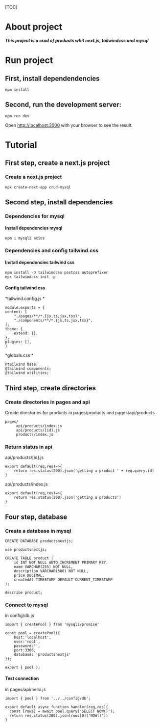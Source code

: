 [TOC]
# About project
***This project is a crud of products whit next.js, tailwindcss and mysql***



# Run project
## First, install dependendencies
	npm install



## Second, run the development server:
	npm run dev
Open [http://localhost:3000](http://localhost:3000) with your browser to see the result.




# Tutorial

## First step, create a next.js project 
### Create a next.js project
	npx create-next-app crud-mysql


## Second step, install dependencies 
### Dependencies for mysql
#### Install dependencies mysql
	npm i mysql2 axios
### Dependencies and config tailwind.css
#### Install dependencies tailwind css
	npm install -D tailwindcss postcss autoprefixer
    npx tailwindcss init -p
#### Config tailwind css
*tailwind.config.js
*

    module.exports = {
    content: [
        "./pages/**/*.{js,ts,jsx,tsx}",
        "./components/**/*.{js,ts,jsx,tsx}",
    ],
    theme: {
        extend: {},
    },
    plugins: [],
    }

*globals.css
*

	@tailwind base;
    @tailwind components;
    @tailwind utilities;


## Third step, create directories
### Create directories in pages and api
Create directories for products in pages/products and pages/api/products

	pages/
         api/products/index.js
         api/products/[id].js
         products/index.js
### Return status in api 
api/products/[id].js

	export default(req,res)=>{
		return res.status(200).json('getting a product ' + req.query.id)
	}

api/products/index.js

	export default(req,res)=>{
		return res.status(200).json('getting a products')
	}


## Four step, database
### Create a database in mysql

	CREATE DATABASE productsnextjs;
	
	use productsnextjs;
	
	CREATE TABLE product (
		id INT NOT NULL AUTO_INCREMENT PRIMARY KEY,
		name VARCHAR(255) NOT NULL,
		description VARCHAR(500) NOT NULL,
		price DECIMAL,
		createdAt TIMESTAMP DEFAULT CURRENT_TIMESTAMP
	);
	
	describe product;

### Connect to mysql
in config/db.js

	import { createPool } from 'mysql2/promise'

	const pool = createPool({
		host:'localhost',
		user:'root',
		password:'',
		port:3306,
		database: 'productsnextjs'
	});

	export { pool };

#### Test connection
in pages/api/hello.js

	import { pool } from '../../config/db';

	export default async function handler(req,res){
	  const [rows] = await pool.query('SELECT NOW()');
	  return res.status(200).json(rows[0]['NOW()'])
	}

